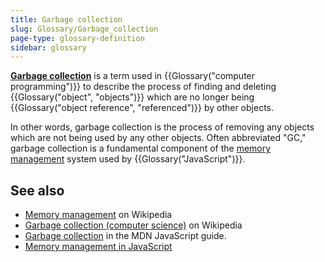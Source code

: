```yaml
---
title: Garbage collection
slug: Glossary/Garbage_collection
page-type: glossary-definition
sidebar: glossary
---
```


**[Garbage collection](/en-US/docs/Web/JavaScript/Guide/Memory_management#garbage_collection)** is a term used in {{Glossary("computer programming")}} to describe the process of finding and deleting {{Glossary("object", "objects")}} which are no longer being {{Glossary("object reference", "referenced")}} by other objects.

In other words, garbage collection is the process of removing any objects which are not being used by any other objects. Often abbreviated "GC," garbage collection is a fundamental component of the [memory management](/en-US/docs/Web/JavaScript/Guide/Memory_management) system used by {{Glossary("JavaScript")}}.

## See also

- [Memory management](https://en.wikipedia.org/wiki/Memory_management) on Wikipedia
- [Garbage collection (computer science)](<https://en.wikipedia.org/wiki/Garbage_collection_(computer_science)>) on Wikipedia
- [Garbage collection](/en-US/docs/Web/JavaScript/Guide/Memory_management#garbage_collection) in the MDN JavaScript guide.
- [Memory management in JavaScript](/en-US/docs/Web/JavaScript/Guide/Memory_management)
